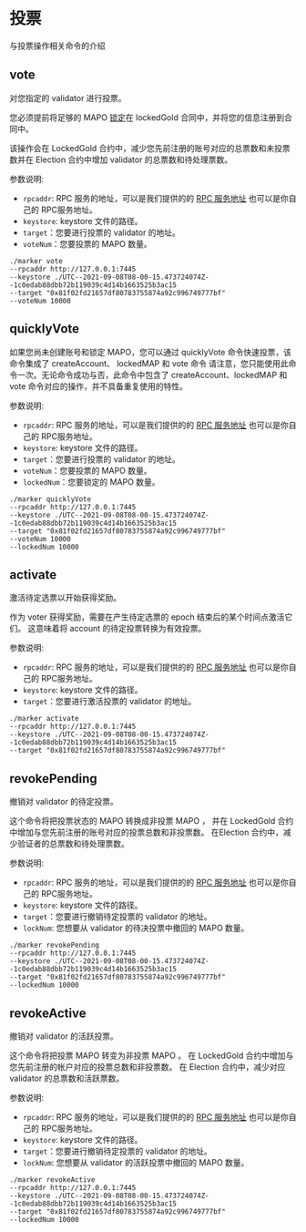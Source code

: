 # 投票

与投票操作相关命令的介绍

## vote

对您指定的 validator 进行投票。

您必须提前将足够的 MAPO [锁定](/docs/base/mapo-relay-chain/marker/common.md#lockedMAP)在 lockedGold 合同中，并将您的信息注册到合同中。

该操作会在 LockedGold 合约中，减少您先前注册的账号对应的总票数和未投票数并在 Election 合约中增加 validator 的总票数和待处理票数。

参数说明:

- `rpcaddr`: RPC 服务的地址，可以是我们提供的的 [RPC 服务地址](/docs/base/mapo-relay-chain/public-service.md#网络信息)
  也可以是你自己的 RPC服务地址。
- `keystore`: keystore 文件的路径。
- `target`：您要进行投票的 validator 的地址。
- `voteNum`：您要投票的 MAPO 数量。

```shell
./marker vote
--rpcaddr http://127.0.0.1:7445
--keystore ./UTC--2021-09-08T08-00-15.473724074Z--1c0edab88dbb72b119039c4d14b1663525b3ac15
--target "0x81f02fd21657df80783755874a92c996749777bf"
--voteNum 10000
```

## quicklyVote

如果您尚未创建账号和锁定 MAPO，您可以通过 quicklyVote 命令快速投票，该命令集成了 createAccount、 lockedMAP 和 vote 命令
请注意，您只能使用此命令一次。无论命令成功与否，此命令中包含了 createAccount、lockedMAP 和 vote 命令对应的操作，并不具备重复使用的特性。

参数说明:

- `rpcaddr`: RPC 服务的地址，可以是我们提供的的 [RPC 服务地址](/docs/base/mapo-relay-chain/public-service.md#网络信息)
  也可以是你自己的 RPC服务地址。
- `keystore`: keystore 文件的路径。
- `target`：您要进行投票的 validator 的地址。
- `voteNum`：您要投票的 MAPO 数量。
- `lockedNum`：您要锁定的 MAPO 数量。

```shell
./marker quicklyVote
--rpcaddr http://127.0.0.1:7445
--keystore ./UTC--2021-09-08T08-00-15.473724074Z--1c0edab88dbb72b119039c4d14b1663525b3ac15
--target "0x81f02fd21657df80783755874a92c996749777bf"
--voteNum 10000
--lockedNum 10000
```

## activate

激活待定选票以开始获得奖励。

作为 voter 获得奖励，需要在产生待定选票的 epoch 结束后的某个时间点激活它们。 这意味着将 account 的待定投票转换为有效投票。

参数说明:

- `rpcaddr`: RPC 服务的地址，可以是我们提供的的 [RPC 服务地址](/docs/base/mapo-relay-chain/public-service.md#网络信息)
  也可以是你自己的 RPC服务地址。
- `keystore`: keystore 文件的路径。
- `target`：您要进行激活投票的 validator 的地址。

```shell
./marker activate
--rpcaddr http://127.0.0.1:7445
--keystore ./UTC--2021-09-08T08-00-15.473724074Z--1c0edab88dbb72b119039c4d14b1663525b3ac15
--target "0x81f02fd21657df80783755874a92c996749777bf"
```

## revokePending

撤销对 validator 的待定投票。

这个命令将把投票状态的 MAPO 转换成非投票 MAPO ， 并在 LockedGold 合约中增加与您先前注册的账号对应的投票总数和非投票数。
在Election 合约中，减少验证者的总票数和待处理票数。

参数说明:

- `rpcaddr`: RPC 服务的地址，可以是我们提供的的 [RPC 服务地址](/docs/base/mapo-relay-chain/public-service.md#网络信息)
  也可以是你自己的 RPC服务地址。
- `keystore`: keystore 文件的路径。
- `target`：您要进行撤销待定投票的 validator 的地址。
- `lockNum`: 您想要从 validator 的待决投票中撤回的 MAPO 数量。

```shell
./marker revokePending
--rpcaddr http://127.0.0.1:7445
--keystore ./UTC--2021-09-08T08-00-15.473724074Z--1c0edab88dbb72b119039c4d14b1663525b3ac15
--target "0x81f02fd21657df80783755874a92c996749777bf"
--lockedNum 10000
```

## revokeActive

撤销对 validator 的活跃投票。

这个命令将把投票 MAPO 转变为非投票 MAPO 。 在 LockedGold 合约中增加与您先前注册的帐户对应的投票总数和非投票数。
在 Election 合约中，减少对应 validator 的总票数和活跃票数。

参数说明:

- `rpcaddr`: RPC 服务的地址，可以是我们提供的的 [RPC 服务地址](/docs/base/mapo-relay-chain/public-service.md#网络信息)
  也可以是你自己的 RPC服务地址。
- `keystore`: keystore 文件的路径。
- `target`：您要进行撤销待定投票的 validator 的地址。
- `lockNum`: 您想要从 validator 的活跃投票中撤回的 MAPO 数量。

```shell
./marker revokeActive
--rpcaddr http://127.0.0.1:7445
--keystore ./UTC--2021-09-08T08-00-15.473724074Z--1c0edab88dbb72b119039c4d14b1663525b3ac15
--target "0x81f02fd21657df80783755874a92c996749777bf"
--lockedNum 10000
```
